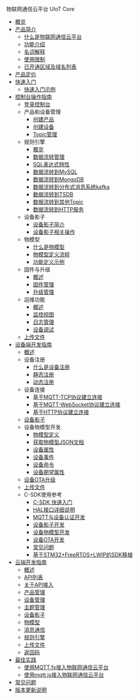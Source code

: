 <div class="sidebar_title icon__uiot">物联网通信云平台 UIoT Core</div>

* [概览](iot/uiot-core/overview)
* [产品简介](iot/uiot-core/product_introduction/)
    * [什么是物联网通信云平台](iot/uiot-core/product_introduction/what_is_iotcore)
    * [功能介绍](iot/uiot-core/product_introduction/function_introduction)
    * [名词解释](iot/uiot-core/product_introduction/terms)
    * [使用限制](iot/uiot-core/product_introduction/limitation)
    * [已开通区域及域名列表](iot/uiot-core/product_introduction/available_region_url)
* [产品定价](iot/uiot-core/pricing)
* [快速入门](iot/uiot-core/quick_start/)
    * [快速入门示例](iot/uiot-core/quick_start/scenario_description)
* [控制台操作指南](iot/uiot-core/console_guide/)
    * [登录控制台](iot/uiot-core/console_guide/chek_in)
    * 产品和设备管理
        * [创建产品](iot/uiot-core/console_guide/product_device/create_products)
        * [创建设备](iot/uiot-core/console_guide/product_device/create_devcies)
        * [Topic管理](iot/uiot-core/console_guide/product_device/topic)
    * 规则引擎
        * [概览](iot/uiot-core/console_guide/ruleengine/what_is_ruleegngine)
        * [数据流转管理](iot/uiot-core/console_guide/ruleengine/data_forwarding)
        * [SQL表达式特性](iot/uiot-core/console_guide/ruleengine/sql_statements)
        * [数据流转到MySQL](iot/uiot-core/console_guide/ruleengine/forward_data_to_mysql)
        * [数据流转到MongoDB](iot/uiot-core/console_guide/ruleengine/forward_data_to_mongodb)
        * [数据流转到分布式消息系统kafka](iot/uiot-core/console_guide/ruleengine/forward_data_to_kafka)
		* [数据流转到TSDB](iot/uiot-core/console_guide/ruleengine/forward_data_to_tsdb)
        * [数据流转到其他Topic](iot/uiot-core/console_guide/ruleengine/forward_data_to_topic)
        * [数据流转到HTTP服务](iot/uiot-core/console_guide/ruleengine/forward_data_to_http)
    * 设备影子
        * [设备影子简介](iot/uiot-core/console_guide/device_shadow/waht_is_deviceshadow)
        * [设备影子相关操作](iot/uiot-core/console_guide/device_shadow/operation_guide)
    * 物模型
        * [什么是物模型](iot/uiot-core/console_guide/thingmode/what_is_thingmode)
        * [物模型定义流程](iot/uiot-core/console_guide/thingmode/thingmode_guide)
        * [功能定义示例](iot/uiot-core/console_guide/thingmode/operation_example)
    * 固件与升级
        * [概述](iot/uiot-core/console_guide/ota/what_is_ota)
        * [固件管理](iot/uiot-core/console_guide/ota/firmware_management)
        * [升级管理](iot/uiot-core/console_guide/ota/firmware_update)
    * 运维功能
        * [概述](iot/uiot-core/console_guide/monitoring_maintenance/monitoring_maintenance_introduction)
        * [监控视图](iot/uiot-core/console_guide/monitoring_maintenance/monitor)
        * [日志管理](iot/uiot-core/console_guide/monitoring_maintenance/log)
        * [设备调试](iot/uiot-core/console_guide/monitoring_maintenance/online_debug)
    * [上传文件](iot/uiot-core/console_guide/uploadfile)
* [设备端开发指南](iot/uiot-core/device_develop_guide/)
    * [概述](iot/uiot-core/device_develop_guide/sdkdownload)
    * 设备注册
        * [什么是设备注册](iot/uiot-core/device_develop_guide/authenticate_devices/what_is_authenticate_devices)
        * [静态注册](iot/uiot-core/device_develop_guide/authenticate_devices/unique-certificate-per-device_authentication)
        * [动态注册](iot/uiot-core/device_develop_guide/authenticate_devices/unique-certificate-per-product_authentication)
    * 设备连接
        * [基于MQTT-TCP协议建立连接](iot/uiot-core/device_develop_guide/deviceconnect/mqttconnect)
        * [基于MQTT-WebSocket协议建立连接](iot/uiot-core/device_develop_guide/deviceconnect/websocketconnect)
        * [基于HTTP协议建立连接](iot/uiot-core/device_develop_guide/deviceconnect/httpconnect)
    * [设备影子](iot/uiot-core/device_develop_guide/device_shadow)
    * 设备物模型开发
        * [物模型定义](iot/uiot-core/device_develop_guide/thingmode/what_is_thingmode)
        * [获取物模型JSON文档](iot/uiot-core/device_develop_guide/thingmode/get_json)
        * [设备属性](iot/uiot-core/device_develop_guide/thingmode/property)
        * [设备事件](iot/uiot-core/device_develop_guide/thingmode/event)
        * [设备命令](iot/uiot-core/device_develop_guide/thingmode/command)
        * [设备期望属性](iot/uiot-core/device_develop_guide/thingmode/desired)
    * [设备OTA升级](iot/uiot-core/device_develop_guide/ota)
    * [上传文件](iot/uiot-core/device_develop_guide/uploadfile)
    * C-SDK使用参考
        * [C-SDK 快速入门](iot/uiot-core/device_develop_guide/c_sdk_example/csdkquickstart)
        * [HAL接口详细说明](iot/uiot-core/device_develop_guide/c_sdk_example/halinterface)
        * [MQTT与设备认证开发](iot/uiot-core/device_develop_guide/c_sdk_example/mqttinterface)
        * [设备影子开发](iot/uiot-core/device_develop_guide/c_sdk_example/deviceshadowinterface)
        * [设备物模型开发](iot/uiot-core/device_develop_guide/c_sdk_example/thingmodelinterface)
        * [设备OTA开发](iot/uiot-core/device_develop_guide/c_sdk_example/otainterface)
        * [常见问题](iot/uiot-core/device_develop_guide/c_sdk_example/commonerror)
        * [基于STM32+FreeRTOS+LWIP的SDK移植](iot/uiot-core/device_develop_guide/c_sdk_example/stm32_freertos_lwip_portingguide)
* [云端开发指南](iot/uiot-core/api_guide/)
    * [概述](iot/uiot-core/api_guide/summary)
    * [API列表](iot/uiot-core/api_guide/api_list)
    * [关于API接入](iot/uiot-core/api_guide/api_guidehelp)
    * [产品管理](iot/uiot-core/api_guide/productmgmtapi)
    * [设备管理](iot/uiot-core/api_guide/devicemgmtapi)
    * [主题管理](iot/uiot-core/api_guide/topicmgmt)
    * [设备影子](iot/uiot-core/api_guide/deviceshadowmgmtapi)
    * [物模型](iot/uiot-core/api_guide/tingmodemgmtapi)
    * [消息通信](iot/uiot-core/api_guide/messagemgmtapi)
    * [规则引擎](iot/uiot-core/api_guide/ruleeneinmgmt)
    * [上传文件](iot/uiot-core/api_guide/uploadfile)
    * [返回码](iot/uiot-core/api_guide/retcode)
* [最佳实践](iot/uiot-core/best_practices/)
    * [使用MQTT.fx接入物联网通信云平台](iot/uiot-core/best_practices/connect_to_iotcore_using_mqtt.fx)
    * [使用mqtt.js接入物联网通信云平台](iot/uiot-core/best_practices/connect_to_iotcore_with_mqtt.js)
* [常见问题](iot/uiot-core/faq)
* [版本更新说明](iot/uiot-core/release_notes)





    
   
   
    
        
